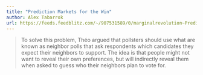 ```yaml
---
title: "Prediction Markets for the Win"
author: Alex Tabarrok
url: https://feeds.feedblitz.com/~/907531589/0/marginalrevolution~Prediction-Markets-for-the-Win.html
---
```


> To solve this problem, Théo argued that pollsters should use what are known as neighbor polls that ask respondents which candidates they expect their neighbors to support. The idea is that people might not want to reveal their own preferences, but will indirectly reveal them when asked to guess who their neighbors plan to vote for.



